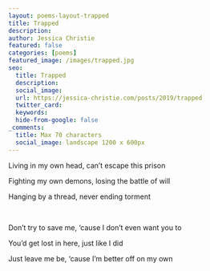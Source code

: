 ```yaml
---
layout: poems-layout-trapped
title: Trapped
description:
author: Jessica Christie
featured: false
categories: [poems]
featured_image: /images/trapped.jpg
seo:
  title: Trapped
  description:
  social_image:
  url: https://jessica-christie.com/posts/2019/trapped
  twitter_card:
  keywords:
  hide-from-google: false
_comments:
  title: Max 70 characters
  social_image: landscape 1200 x 600px
---
```

Living in my own head, can’t escape this prison

Fighting my own demons, losing the battle of will

Hanging by a thread, never ending torment

&nbsp;

Don’t try to save me, ‘cause I don’t even want you to

You’d get lost in here, just like I did

Just leave me be, ‘cause I’m better off on my own

&nbsp;
